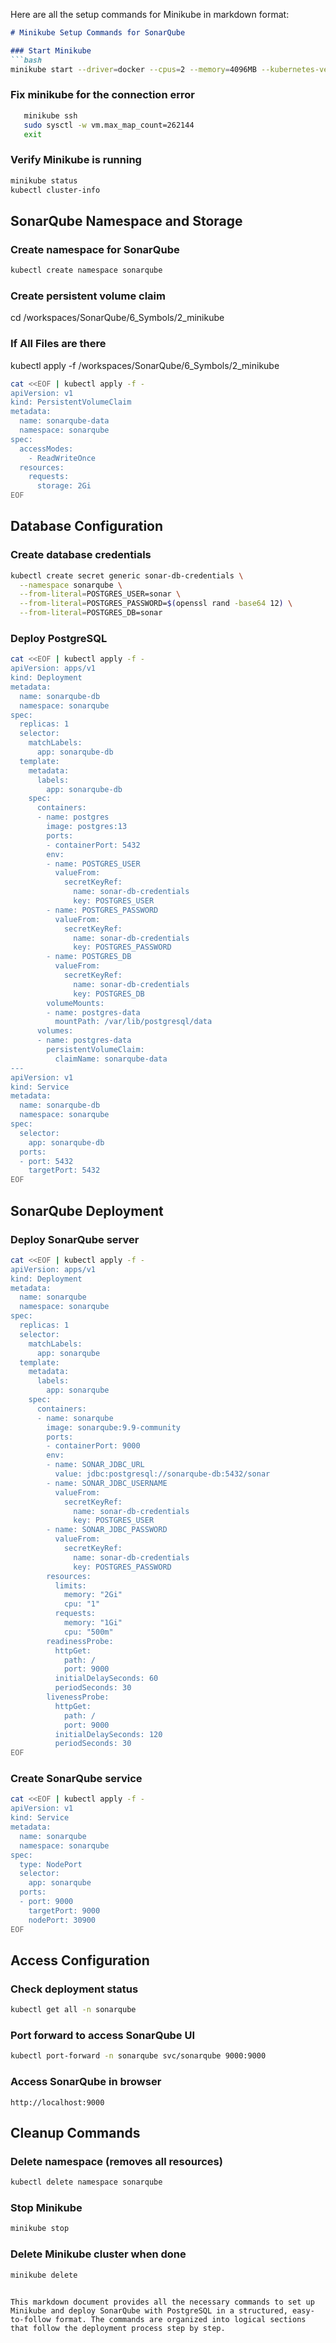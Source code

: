 Here are all the setup commands for Minikube in markdown format:

```markdown
# Minikube Setup Commands for SonarQube

### Start Minikube
```bash
minikube start --driver=docker --cpus=2 --memory=4096MB --kubernetes-version=stable
```

### Fix minikube for the connection error
```bash
   minikube ssh
   sudo sysctl -w vm.max_map_count=262144
   exit
```


### Verify Minikube is running
```bash
minikube status
kubectl cluster-info
```

## SonarQube Namespace and Storage

### Create namespace for SonarQube
```bash
kubectl create namespace sonarqube
```

### Create persistent volume claim
cd /workspaces/SonarQube/6_Symbols/2_minikube

### If All Files are there
kubectl apply -f /workspaces/SonarQube/6_Symbols/2_minikube


```bash
cat <<EOF | kubectl apply -f -
apiVersion: v1
kind: PersistentVolumeClaim
metadata:
  name: sonarqube-data
  namespace: sonarqube
spec:
  accessModes:
    - ReadWriteOnce
  resources:
    requests:
      storage: 2Gi
EOF
```

## Database Configuration

### Create database credentials
```bash
kubectl create secret generic sonar-db-credentials \
  --namespace sonarqube \
  --from-literal=POSTGRES_USER=sonar \
  --from-literal=POSTGRES_PASSWORD=$(openssl rand -base64 12) \
  --from-literal=POSTGRES_DB=sonar
```

### Deploy PostgreSQL
```bash
cat <<EOF | kubectl apply -f -
apiVersion: apps/v1
kind: Deployment
metadata:
  name: sonarqube-db
  namespace: sonarqube
spec:
  replicas: 1
  selector:
    matchLabels:
      app: sonarqube-db
  template:
    metadata:
      labels:
        app: sonarqube-db
    spec:
      containers:
      - name: postgres
        image: postgres:13
        ports:
        - containerPort: 5432
        env:
        - name: POSTGRES_USER
          valueFrom:
            secretKeyRef:
              name: sonar-db-credentials
              key: POSTGRES_USER
        - name: POSTGRES_PASSWORD
          valueFrom:
            secretKeyRef:
              name: sonar-db-credentials
              key: POSTGRES_PASSWORD
        - name: POSTGRES_DB
          valueFrom:
            secretKeyRef:
              name: sonar-db-credentials
              key: POSTGRES_DB
        volumeMounts:
        - name: postgres-data
          mountPath: /var/lib/postgresql/data
      volumes:
      - name: postgres-data
        persistentVolumeClaim:
          claimName: sonarqube-data
---
apiVersion: v1
kind: Service
metadata:
  name: sonarqube-db
  namespace: sonarqube
spec:
  selector:
    app: sonarqube-db
  ports:
  - port: 5432
    targetPort: 5432
EOF
```

## SonarQube Deployment

### Deploy SonarQube server
```bash
cat <<EOF | kubectl apply -f -
apiVersion: apps/v1
kind: Deployment
metadata:
  name: sonarqube
  namespace: sonarqube
spec:
  replicas: 1
  selector:
    matchLabels:
      app: sonarqube
  template:
    metadata:
      labels:
        app: sonarqube
    spec:
      containers:
      - name: sonarqube
        image: sonarqube:9.9-community
        ports:
        - containerPort: 9000
        env:
        - name: SONAR_JDBC_URL
          value: jdbc:postgresql://sonarqube-db:5432/sonar
        - name: SONAR_JDBC_USERNAME
          valueFrom:
            secretKeyRef:
              name: sonar-db-credentials
              key: POSTGRES_USER
        - name: SONAR_JDBC_PASSWORD
          valueFrom:
            secretKeyRef:
              name: sonar-db-credentials
              key: POSTGRES_PASSWORD
        resources:
          limits:
            memory: "2Gi"
            cpu: "1"
          requests:
            memory: "1Gi"
            cpu: "500m"
        readinessProbe:
          httpGet:
            path: /
            port: 9000
          initialDelaySeconds: 60
          periodSeconds: 30
        livenessProbe:
          httpGet:
            path: /
            port: 9000
          initialDelaySeconds: 120
          periodSeconds: 30
EOF
```

### Create SonarQube service
```bash
cat <<EOF | kubectl apply -f -
apiVersion: v1
kind: Service
metadata:
  name: sonarqube
  namespace: sonarqube
spec:
  type: NodePort
  selector:
    app: sonarqube
  ports:
  - port: 9000
    targetPort: 9000
    nodePort: 30900
EOF
```

## Access Configuration

### Check deployment status
```bash
kubectl get all -n sonarqube
```

### Port forward to access SonarQube UI
```bash
kubectl port-forward -n sonarqube svc/sonarqube 9000:9000 
```



### Access SonarQube in browser
```
http://localhost:9000
```

## Cleanup Commands

### Delete namespace (removes all resources)
```bash
kubectl delete namespace sonarqube
```

### Stop Minikube
```bash
minikube stop
```

### Delete Minikube cluster when done
```bash
minikube delete
```
```

This markdown document provides all the necessary commands to set up Minikube and deploy SonarQube with PostgreSQL in a structured, easy-to-follow format. The commands are organized into logical sections that follow the deployment process step by step.